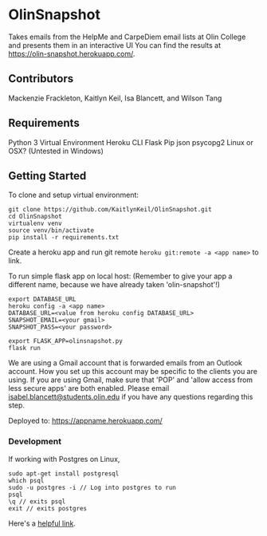 # OlinSnapshot
Takes emails from the HelpMe and CarpeDiem email lists at Olin College and presents them in an interactive UI
You can find the results at https://olin-snapshot.herokuapp.com/.

## Contributors
Mackenzie Frackleton, Kaitlyn Keil, Isa Blancett, and Wilson Tang

## Requirements
Python 3
Virtual Environment
Heroku CLI
Flask
Pip
json
psycopg2
Linux or OSX? (Untested in Windows)

## Getting Started
To clone and setup virtual environment:
```
git clone https://github.com/KaitlynKeil/OlinSnapshot.git
cd OlinSnapshot
virtualenv venv
source venv/bin/activate
pip install -r requirements.txt
```

Create a heroku app and run git remote `heroku git:remote -a <app name>` to link.

To run simple flask app on local host:
(Remember to give your app a different name, because we have already taken 'olin-snapshot'!)
```
export DATABASE_URL
heroku config -a <app name>
DATABASE_URL=<value from heroku config DATABASE_URL>
SNAPSHOT_EMAIL=<your gmail>
SNAPSHOT_PASS=<your password>

export FLASK_APP=olinsnapshot.py
flask run
```

We are using a Gmail account that is forwarded emails from an Outlook account.  How you set up this account may be specific to the clients you are using.  If you are using Gmail, make sure that 'POP' and 'allow access from less secure apps' are both enabled.  Please email isabel.blancett@students.olin.edu if you have any questions regarding this step.

Deployed to: https://appname.herokuapp.com/

### Development

If working with Postgres on Linux, 

```
sudo apt-get install postgresql
which psql
sudo -u postgres -i // Log into postgres to run
psql
\q // exits psql
exit // exits postgres
```

Here's a [helpful link](https://devcenter.heroku.com/articles/heroku-postgresql).
